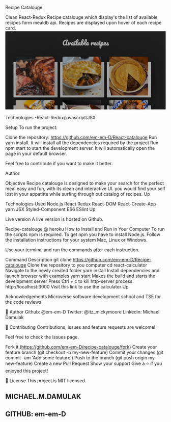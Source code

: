 Recipe Catalouge

Clean React-Redux Recipe catalouge which display's the list of available recipes form mealdb api.
Recipes are displayed upon hover of each recipe card.
![](recipe.png)

Technologies
-React-Redux/javascript/JSX.

Setup
To run the project:

Clone the repository: https://github.com/em-em-D/React-catalouge  Run yarn install. It will install all the dependencies required by the project Run npm start to start the development server. It will automatically open the page in your default browser.

Feel free to contribute if you want to make it better.

Author

Objective
Recipe catalouge is designed to make your search for the perfect meal easy and fun, with its clean and interactive UI. you would find your self lost in your appatitte while surfing through out catalog of recipes.
Up

Technologies Used
Node.js
React
Redux
React-DOM
React-Create-App
yarn
JSX
Styled-Component
ES6
ESlint
Up

Live version
A live version is hosted on Github.

Recipe-catalouge @ heroku
How to Install and Run in Your Computer
To run the scripts npm is required. To get npm you have to install Node.js. Follow the installation instructions for your system Mac, Linux or Windows.

Use your terminal and run the commands after each instruction.

Command Description
git clone https://github.com/em-em-D/Recipe-catalouge Clone the repository to you computer
cd react-calculator Navigate to the newly created folder
yarn install Install dependencies and launch browser with examples
yarn start Makes the build and starts the development server
Press Ctrl + c to kill http-server process
http://localhost:3000 Visit this link to use the calculator
Up

Acknowledgements
Microverse software development school
and TSE for the code reviews

👤 Author
Github: @em-em-D
Twitter: @itz_mickymoore
Linkedin: Michael Damulak

🤝 Contributing
Contributions, issues and feature requests are welcome!

Feel free to check the issues page.

Fork it (https://github.com/em-em-D/recipe-catalouge/fork)
Create your feature branch (git checkout -b my-new-feature)
Commit your changes (git commit -am 'Add some feature')
Push to the branch (git push origin my-new-feature)
Create a new Pull Request
Show your support
Give a ⭐️ if you enjoyed this project!

📝 License
This project is MIT licensed.

## MICHAEL.M.DAMULAK

## GITHUB: em-em-D
